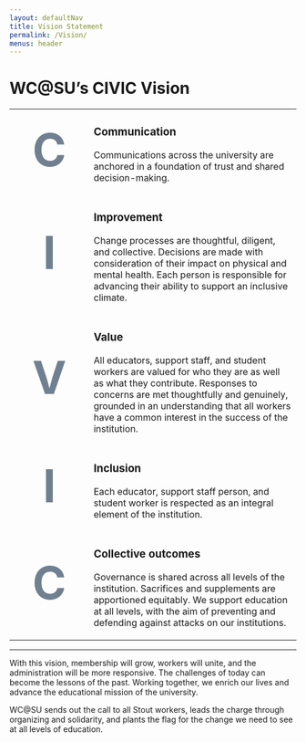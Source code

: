 ```yaml
---
layout: defaultNav
title: Vision Statement
permalink: /Vision/
menus: header
---
```

<style>
    tr, td {
        border: 0px;
    }

    .bigLetter {
        font-size: 60pt;
        font-weight: bold;
        text-align: center;
        color: slategray;
    }
</style>

<h1>WC@SU’s CIVIC Vision</h1>

<table>
<tbody>
<tr><td class="bigLetter">C</td><td>
<h3>Communication</h3>
<p>Communications across the university are anchored in a foundation of trust and shared decision-making.</p>
</td></tr>

<tr><td class="bigLetter">I</td><td>
<h3>Improvement</h3>
<p>Change processes are thoughtful, diligent, and collective. Decisions are made with consideration of their impact on physical and mental health. Each person is responsible for advancing their ability to support an inclusive climate.</p>
</td></tr>

<tr><td class="bigLetter">V</td><td>
<h3>Value</h3>
<p>All educators, support staff, and student workers are valued for who they are as well as what they contribute. Responses to concerns are met thoughtfully and genuinely, grounded in an understanding that all workers have a common interest in the success of the institution.</p>
</td></tr>

<tr><td class="bigLetter">I</td><td>
<h3>Inclusion</h3>
<p>Each educator, support staff person, and student worker is respected as an integral element of the institution.</p>
</td></tr>

<tr><td class="bigLetter">C</td><td>
<h3>Collective outcomes</h3>
<p>Governance is shared across all levels of the institution. Sacrifices and supplements are apportioned equitably. We support education at all levels, with the aim of preventing and defending against attacks on our institutions.</p>
</td></tr>
</tbody>
<table>

<hr/>

<p>With this vision, membership will grow, workers will unite, and the administration will be more responsive.  The challenges of today can become the lessons of the past. Working together, we enrich our lives and advance the educational mission of the university.</p>
 
<p>WC@SU sends out the call to all Stout workers, leads the charge through organizing and solidarity, and plants the flag for the change we need to see at all levels of education.</p>
